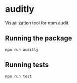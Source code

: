 # auditly
Visualization tool for npm audit.

## Running the package
```
npm run auditly
```

## Running tests
```
npm run test
```